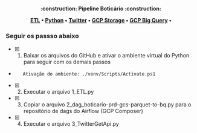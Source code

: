 <h4 align="center"> 
    :construction:  Pipeline Boticário  :construction:
<p align="center">
 <a href="#etl">ETL</a> •
 <a href="#python">Python</a> • 
 <a href="#twiiter">Twitter</a> • 
 <a href="#gcpstorage">GCP Storage</a> • 
 <a href="#gcpbigquery">GCP Big Query</a> •  
</p>
  
 ### Seguir os passso abaixo

- [x] 1. Baixar os arquivos do GitHub e ativar o ambiente virtual do Python para seguir com os demais passos
-        Ativação do ambiente: ./venv/Scripts/Activate.ps1
- [x] 2. Executar o arquivo 1_ETL.py
- [x] 3. Copiar o arquivo 2_dag_boticario-prd-gcs-parquet-to-bq.py para o repositório de dags do Airflow (GCP Composer)
- [x] 4. Executar o arquivo 3_TwitterGetApi.py


